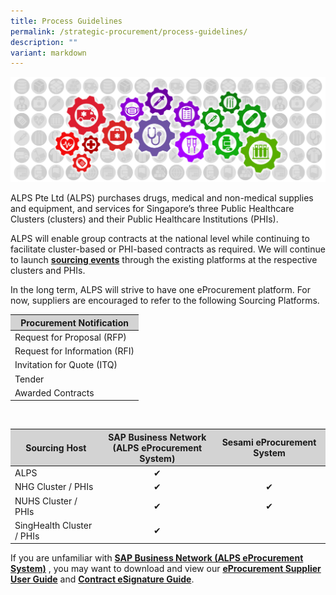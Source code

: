 ```yaml
---
title: Process Guidelines
permalink: /strategic-procurement/process-guidelines/
description: ""
variant: markdown
---
```

![](/images/Procurement/alps_sourcing_events_process_guidelines_1920x640_clear.png)

ALPS Pte Ltd (ALPS) purchases drugs, medical and non-medical supplies and equipment, and services for Singapore’s three Public Healthcare Clusters (clusters) and their Public Healthcare Institutions (PHIs).

ALPS will enable group contracts at the national level while continuing to facilitate cluster-based or PHI-based contracts as required. We will continue to launch **[sourcing events](/strategic-procurement/national-sourcing-events/)** through the existing platforms at the respective clusters and PHIs.

In the long term, ALPS will strive to have one eProcurement platform. For now, suppliers are encouraged to refer to the following Sourcing Platforms.

<section>
	<table style="border-color: lightgray; border-width: 1px">
		<thead style="background-color: lightgray">
			<tr>
				<th>Procurement Notification</th>
			</tr>
		</thead>
		<tbody>
			<tr>
				<td>Request for Proposal (RFP)</td>
			</tr>
			<tr>
				<td>Request for Information (RFI)</td>
			</tr>
			<tr>
				<td>Invitation for Quote (ITQ)</td>
			</tr>
			<tr>
				<td>Tender</td>
			</tr>
			<tr>
				<td>Awarded Contracts</td>
			</tr>
		</tbody>
	</table>
</section>

<br>

<section>
	<table style="border-color: lightgray; border-width: 1px">
		<thead style="background-color: lightgray">
			<tr>
				<th style="vertical-align: middle;">Sourcing Host</th>
				<th style="text-align: center; vertical-align: middle;">SAP Business Network<br>(ALPS eProcurement System)</th>
				<th style="text-align: center; vertical-align: middle;">Sesami eProcurement System</th>
			</tr>
		</thead>
		<tbody>
			<tr>
				<td>ALPS</td>
				<td style="text-align: center; vertical-align: middle;">️✔</td>
				<td style="text-align: center; vertical-align: middle;"></td>
			</tr>
			<tr>
				<td> NHG Cluster / PHIs</td>
				<td style="text-align: center; vertical-align: middle;">️✔</td>
				<td style="text-align: center; vertical-align: middle;">️✔</td>
			</tr>
			<tr>
				<td>NUHS Cluster / PHIs</td>
				<td style="text-align: center; vertical-align: middle;">️✔</td>
				<td style="text-align: center; vertical-align: middle;">️✔</td>
			</tr>
			<tr>
				<td>SingHealth Cluster / PHIs</td>
				<td style="text-align: center; vertical-align: middle;">️✔</td>
				<td style="text-align: center; vertical-align: middle;"></td>
			</tr>
		</tbody>
	</table>
</section>

If you are unfamiliar with **[SAP Business Network (ALPS eProcurement System)](https://supplier.ariba.com/)** , you may want to download and view our **[eProcurement Supplier User Guide](https://for.sg/alps-eprocurement-supplier-user-guide)** and **[Contract eSignature Guide](/files/Sourcing%20Events/contract_esignature_guide_v1_2.pdf)**.